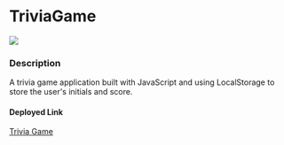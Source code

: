 # TriviaGame

<img src="https://img.shields.io/badge/Language-JavaScript-ebbab9.svg">


### Description
A trivia game application built with JavaScript and using LocalStorage to store the user's initials and score. 

#### Deployed Link
[Trivia Game](https://saranp-33.github.io/TriviaGame/)


